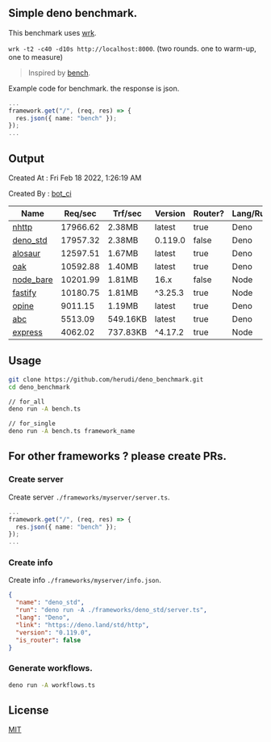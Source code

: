 ## Simple deno benchmark.
This benchmark uses [wrk](https://github.com/wg/wrk).

`wrk -t2 -c40 -d10s http://localhost:8000`. (two rounds. one to warm-up, one to measure)

> Inspired by [bench](https://github.com/denosaurs/bench).

Example code for benchmark. the response is json.
```ts
...
framework.get("/", (req, res) => {
  res.json({ name: "bench" });
});
...
```

## Output
Created At : Fri Feb 18 2022, 1:26:19 AM

Created By : [bot_ci](https://github.com/herudi/deno_benchmarks/commits?author=github-actions%5Bbot%5D)

|Name|Req/sec|Trf/sec|Version|Router?|Lang/Runtime|
|----|----|----|----|----|----|
|[nhttp](https://github.com/nhttp/nhttp)|17966.62|2.38MB|latest|true|Deno|
|[deno_std](https://deno.land/std/http)|17957.32|2.38MB|0.119.0|false|Deno|
|[alosaur](https://github.com/alosaur/alosaur)|12597.51|1.67MB|latest|true|Deno|
|[oak](https://github.com/oakserver/oak)|10592.88|1.40MB|latest|true|Deno|
|[node_bare](https://nodejs.org)|10201.99|1.81MB|16.x|false|Node|
|[fastify](https://github.com/fastify/fastify)|10180.75|1.81MB|^3.25.3|true|Node|
|[opine](https://github.com/cmorten/opine)|9011.15|1.19MB|latest|true|Deno|
|[abc](https://deno.land/x/abc)|5513.09|549.16KB|latest|true|Deno|
|[express](https://github.com/expressjs/express)|4062.02|737.83KB|^4.17.2|true|Node|


## Usage
```bash
git clone https://github.com/herudi/deno_benchmark.git
cd deno_benchmark

// for_all
deno run -A bench.ts

// for_single
deno run -A bench.ts framework_name
```
## For other frameworks ? please create PRs.
### Create server
Create server `./frameworks/myserver/server.ts`.
```ts
...
framework.get("/", (req, res) => {
  res.json({ name: "bench" });
});
...
```
### Create info
Create info `./frameworks/myserver/info.json`.
```json
{
  "name": "deno_std",
  "run": "deno run -A ./frameworks/deno_std/server.ts",
  "lang": "Deno",
  "link": "https://deno.land/std/http",
  "version": "0.119.0",
  "is_router": false
}
```
### Generate workflows.
```bash
deno run -A workflows.ts
```
## License

[MIT](LICENSE)

